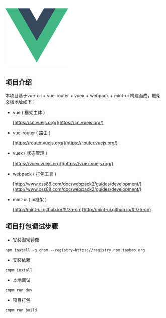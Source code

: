 ![vue](src/assets/logo.png)

## 项目介绍

本项目基于vue-cli + vue-router + vuex + webpack + mint-ui 构建而成，框架文档地址如下：
* vue ( 框架主体 )

  [https://cn.vuejs.org/](https://cn.vuejs.org/)

* vue-router ( 路由 )

  [https://router.vuejs.org/](https://router.vuejs.org/)

* vuex ( 状态管理 )

  [https://vuex.vuejs.org/](https://vuex.vuejs.org/)

* webpack ( 打包工具 )

  [http://www.css88.com/doc/webpack2/guides/development/](http://www.css88.com/doc/webpack2/guides/development/)

* mint-ui ( ui框架 )

  [http://mint-ui.github.io/#!/zh-cn](http://mint-ui.github.io/#!/zh-cn)

## 项目打包调试步骤


* 安装淘宝镜像
```shell
npm install -g cnpm --registry=https://registry.npm.taobao.org
```

* 安装依赖
```shell
cnpm install
```
* 本地调试
```shell
cnpm run dev
```
* 项目打包
```shell
cnpm run build
```

